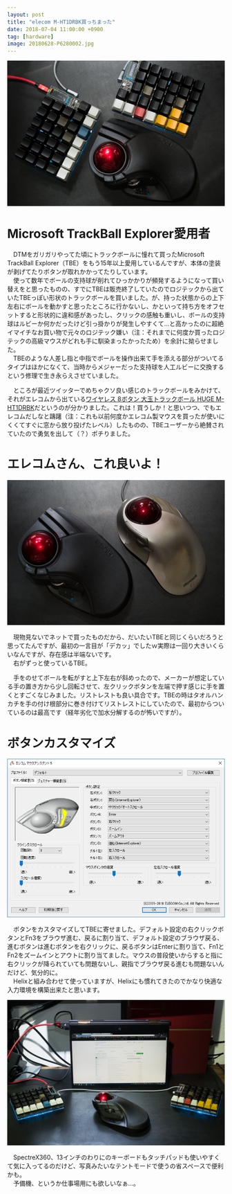 ```yaml
---
layout: post
title: "elecom M-HT1DRBK買っちまった"
date: 2018-07-04 11:00:00 +0900
tag: [hardware]
image: 20180628-P6280002.jpg
---
```


![img](/assets/photos/20180628-P6280002.jpg)

# Microsoft TrackBall Explorer愛用者

　DTMをガリガリやってた頃にトラックボールに憧れて買ったMicrosoft TrackBall Explorer（TBE）をもう15年以上愛用しているんですが、本体の塗装が剥げてたりボタンが取れかかってたりしています。  
　使って数年でボールの支持球が削れてひっかかりが頻発するようになって買い替えをと思ったものの、すでにTBEは販売終了していたのでロジテックから出ていたTBEっぽい形状のトラックボールを買いました。が、持った状態からの上下左右にボールを動かすと思ったところに行かないし、かといって持ち方をオフセットすると形状的に違和感があったし、クリックの感触も重いし、ボールの支持球はルビーか何かだったけど引っ掛かりが発生しやすくて…と高かったのに超絶イマイチなお買い物で元々のロジテック嫌い（注：それまでに何度か買ったロジテックの高級マウスがどれも手に馴染まったかったため）を余計に拗らせました。  
　TBEのような人差し指と中指でボールを操作出来て手を添える部分がついてるタイプはほかになくて、当時からメジャーだった支持球を人工ルビーに交換するという修理で生き永らえさせていました。  

　ところが最近ツイッターでめちゃクソ良い感じのトラックボールをみかけて、それがエレコムから出ている[ワイヤレス 8ボタン 大玉トラックボール HUGE M-HT1DRBK](http://www2.elecom.co.jp/products/M-HT1DRBK.html)だというのが分かりました。これは！買うしか！と思いつつ、でもエレコムだしなと躊躇（注：これも以前何度かエレコム製マウスを買ったが使いにくくてすぐに窓から放り投げたレベル）したものの、TBEユーザーから絶賛されていたので勇気を出して（？）ポチりました。  

# エレコムさん、これ良いよ！

![img](/assets/photos/20180628-P6280005.jpg)

　現物見ないでネットで買ったものだから、だいたいTBEと同じくらいだろうと思ってたんですが、最初の一言目が「デカッ」でしたｗ実際は一回り大きいくらいなんですが、存在感は半端ないです。  
　右がずっと使っているTBE。

　手をのせてボールを転がすと上下左右が斜めったので、メーカーが想定している手の置き方から少し回転させて、左クリックボタンを左端で押す感じに手を置くとすごくなじみました。リストレストも良い具合です。TBEの時はタオルハンカチを手の付け根部分に巻き付けてリストレストにしていたので、最初からついているのは最高です（経年劣化で加水分解するのが怖いですが）。  

# ボタンカスタマイズ

![img](/assets/photos/2018-07-09-elecom-mouse-assistant.png)

　ボタンをカスタマイズしてTBEに寄せました。デフォルト設定の右クリックボタンとFn3をブラウザ進む、戻るに割り当て、デフォルト設定のブラウザ戻る、進むボタンは進むボタンを右クリックに、戻るボタンはEnterに割り当て、Fn1とFn2をズームインとアウトに割り当てました。マウスの普段使いからすると指に右クリックが降られていても問題ないし、親指でブラウザ戻る進むも問題ないんだけど、気分的に。  
　Helixと組み合わせて使っていますが、Helixにも慣れてきたのでかなり快適な入力環境を構築出来たと思います。  

![img](/assets/photos/20180628-P6280008.jpg)

　SpectreX360、13インチのわりにのキーボードもタッチパッドも使いやすくて気に入ってるのだけど、写真みたいなテントモードで使うの省スペースで便利かも。  
　予備機、というか仕事場用にも欲しいなぁ…。